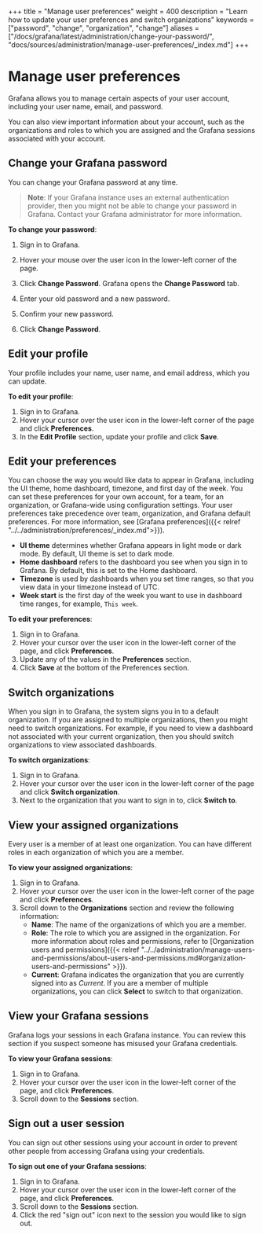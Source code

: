 +++
title = "Manage user preferences"
weight = 400
description = "Learn how to update your user preferences and switch organizations"
keywords = ["password", "change", "organization", "change"]
aliases = ["/docs/grafana/latest/administration/change-your-password/", "docs/sources/administration/manage-user-preferences/_index.md"]
+++

# Manage user preferences

Grafana allows you to manage certain aspects of your user account, including your user name, email, and password.

You can also view important information about your account, such as the organizations and roles to which you are assigned and the Grafana sessions associated with your account.

## Change your Grafana password

You can change your Grafana password at any time.

> **Note**: If your Grafana instance uses an <!--[external authentication provider]({{< relref "../../auth/_index.md">}})--> external authentication provider, then you might not be able to change your password in Grafana. Contact your Grafana administrator for more information.

**To change your password**:

1. Sign in to Grafana.
1. Hover your mouse over the user icon in the lower-left corner of the page.
1. Click **Change Password**.
   Grafana opens the **Change Password** tab.

1. Enter your old password and a new password.
1. Confirm your new password.
1. Click **Change Password**.

## Edit your profile

Your profile includes your name, user name, and email address, which you can update.

**To edit your profile**:

1. Sign in to Grafana.
1. Hover your cursor over the user icon in the lower-left corner of the page and click **Preferences**.
1. In the **Edit Profile** section, update your profile and click **Save**.

## Edit your preferences

You can choose the way you would like data to appear in Grafana, including the UI theme, home dashboard, timezone, and first day of the week. You can set these preferences for your own account, for a team, for an organization, or Grafana-wide using configuration settings. Your user preferences take precedence over team, organization, and Grafana default preferences. For more information, see [Grafana preferences]({{< relref "../../administration/preferences/_index.md">}}).

- **UI theme** determines whether Grafana appears in light mode or dark mode. By default, UI theme is set to dark mode.
- **Home dashboard** refers to the dashboard you see when you sign in to Grafana. By default, this is set to the Home dashboard.
- **Timezone** is used by dashboards when you set time ranges, so that you view data in your timezone instead of UTC.
- **Week start** is the first day of the week you want to use in dashboard time ranges, for example, `This week`.

**To edit your preferences**:

1. Sign in to Grafana.
1. Hover your cursor over the user icon in the lower-left corner of the page, and click **Preferences**.
1. Update any of the values in the **Preferences** section.
1. Click **Save** at the bottom of the Preferences section.

## Switch organizations

When you sign in to Grafana, the system signs you in to a default organization. If you are assigned to multiple organizations, then you might need to switch organizations. For example, if you need to view a dashboard not associated with your current organization, then you should switch organizations to view associated dashboards.

**To switch organizations**:

1. Sign in to Grafana.
1. Hover your cursor over the user icon in the lower-left corner of the page and click **Switch organization**.
1. Next to the organization that you want to sign in to, click **Switch to**.

## View your assigned organizations

Every user is a member of at least one organization. You can have different roles in each organization of which you are a member.

**To view your assigned organizations**:

1. Sign in to Grafana.
1. Hover your cursor over the user icon in the lower-left corner of the page and click **Preferences**.
1. Scroll down to the **Organizations** section and review the following information:
   - **Name**: The name of the organizations of which you are a member.
   - **Role**: The role to which you are assigned in the organization. For more information about roles and permissions, refer to [Organization users and permissions]({{< relref "../../administration/manage-users-and-permissions/about-users-and-permissions.md#organization-users-and-permissions" >}}).
   - **Current**: Grafana indicates the organization that you are currently signed into as _Current_. If you are a member of multiple organizations, you can click **Select** to switch to that organization.

## View your Grafana sessions

Grafana logs your sessions in each Grafana instance. You can review this section if you suspect someone has misused your Grafana credentials.

**To view your Grafana sessions**:

1. Sign in to Grafana.
1. Hover your cursor over the user icon in the lower-left corner of the page, and click **Preferences**.
1. Scroll down to the **Sessions** section.

## Sign out a user session

You can sign out other sessions using your account in order to prevent other people from accessing Grafana using your credentials.

**To sign out one of your Grafana sessions**:

1. Sign in to Grafana.
1. Hover your cursor over the user icon in the lower-left corner of the page, and click **Preferences**.
1. Scroll down to the **Sessions** section.
1. Click the red "sign out" icon next to the session you would like to sign out.